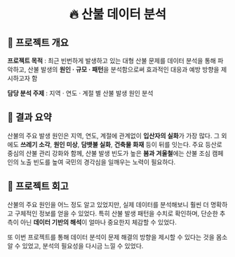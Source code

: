 <h1 align = "center"> 🔥 산불 데이터 분석</h1>

## 🧭 프로젝트 개요

**프로젝트 목적** : 최근 빈번하게 발생하고 있는 대형 산불 문제를 데이터 분석을 통해 파악하고, 산불 발생의  **원인 · 규모 · 패턴**을 분석함으로써 효과적인 대응과 예방 방향을 제시하고자 함

**담당 분석 주제** : 지역 · 연도 · 계절 별 산불 발생 원인 분석 


## 🧾 결과 요약

산불의 주요 발생 원인은 지역, 연도, 계절에 관계없이 **입산자의 실화**가 가장 많다. 그 외에도 **쓰레기 소각**, **원인 미상**, **담뱃불 실화**, **건축물 화재** 등이 뒤를 잇는다.
주요 등산로 중심의 산불 관리 강화와 함께, 산불 발생 빈도가 높은 **봄과 겨울철**에는 산불 조심 캠페인의 노출 빈도를 높여 국민의 경각심을 일깨우는 노력이 필요하다.


## 💬 프로젝트 회고

산불의 주요 원인을 어느 정도 알고 있었지만, 실제 데이터를 분석해보니 훨씬 더 명확하고 구체적인 정보를 얻을 수 있었다. 특히 산불 발생 패턴을 수치로 확인하며, 단순한 추측이 아닌 **데이터 기반의 해석**이 얼마나 중요한지 체감할 수 있었다.

또 이번 프로젝트를 통해 데이터 분석이 문제 해결의 방향을 제시할 수 있다는 것을 몸소 알 수 있었고, 분석의 필요성을 다시금 느낄 수 있었다.
